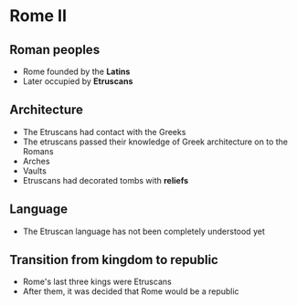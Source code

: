 # Rome II
## Roman peoples
- Rome founded by the **Latins**
- Later occupied by **Etruscans**

## Architecture

- The Etruscans had contact with the Greeks
- The etruscans passed their knowledge of Greek architecture on to the Romans
- Arches
- Vaults
- Etruscans had decorated tombs with **reliefs**

## Language
- The Etruscan language has not been completely understood yet

## Transition from kingdom to republic
- Rome's last three kings were Etruscans
- After them, it was decided that Rome would be a republic
